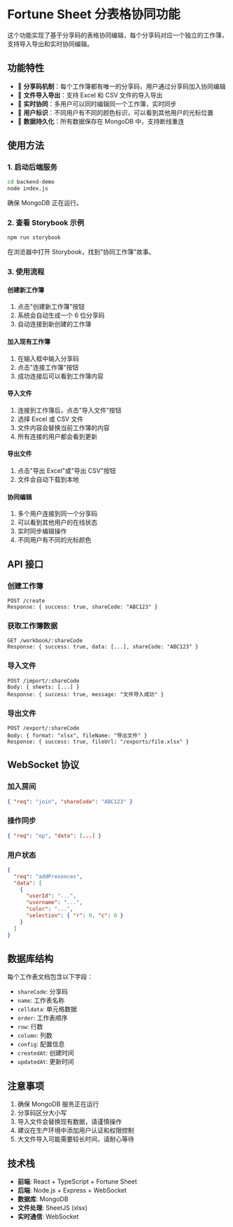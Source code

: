 # Fortune Sheet 分表格协同功能

这个功能实现了基于分享码的表格协同编辑，每个分享码对应一个独立的工作簿，支持导入导出和实时协同编辑。

## 功能特性

- 🔗 **分享码机制**：每个工作簿都有唯一的分享码，用户通过分享码加入协同编辑
- 📁 **文件导入导出**：支持 Excel 和 CSV 文件的导入导出
- 👥 **实时协同**：多用户可以同时编辑同一个工作簿，实时同步
- 🎨 **用户标识**：不同用户有不同的颜色标识，可以看到其他用户的光标位置
- 💾 **数据持久化**：所有数据保存在 MongoDB 中，支持断线重连

## 使用方法

### 1. 启动后端服务

```bash
cd backend-demo
node index.js
```

确保 MongoDB 正在运行。

### 2. 查看 Storybook 示例

```bash
npm run storybook
```

在浏览器中打开 Storybook，找到"协同工作簿"故事。

### 3. 使用流程

#### 创建新工作簿

1. 点击"创建新工作簿"按钮
2. 系统会自动生成一个 6 位分享码
3. 自动连接到新创建的工作簿

#### 加入现有工作簿

1. 在输入框中输入分享码
2. 点击"连接工作簿"按钮
3. 成功连接后可以看到工作簿内容

#### 导入文件

1. 连接到工作簿后，点击"导入文件"按钮
2. 选择 Excel 或 CSV 文件
3. 文件内容会替换当前工作簿的内容
4. 所有连接的用户都会看到更新

#### 导出文件

1. 点击"导出 Excel"或"导出 CSV"按钮
2. 文件会自动下载到本地

#### 协同编辑

1. 多个用户连接到同一个分享码
2. 可以看到其他用户的在线状态
3. 实时同步编辑操作
4. 不同用户有不同的光标颜色

## API 接口

### 创建工作簿

```
POST /create
Response: { success: true, shareCode: "ABC123" }
```

### 获取工作簿数据

```
GET /workbook/:shareCode
Response: { success: true, data: [...], shareCode: "ABC123" }
```

### 导入文件

```
POST /import/:shareCode
Body: { sheets: [...] }
Response: { success: true, message: "文件导入成功" }
```

### 导出文件

```
POST /export/:shareCode
Body: { format: "xlsx", fileName: "导出文件" }
Response: { success: true, fileUrl: "/exports/file.xlsx" }
```

## WebSocket 协议

### 加入房间

```json
{ "req": "join", "shareCode": "ABC123" }
```

### 操作同步

```json
{ "req": "op", "data": [...] }
```

### 用户状态

```json
{
  "req": "addPresences",
  "data": [
    {
      "userId": "...",
      "username": "...",
      "color": "...",
      "selection": { "r": 0, "c": 0 }
    }
  ]
}
```

## 数据库结构

每个工作表文档包含以下字段：

- `shareCode`: 分享码
- `name`: 工作表名称
- `celldata`: 单元格数据
- `order`: 工作表顺序
- `row`: 行数
- `column`: 列数
- `config`: 配置信息
- `createdAt`: 创建时间
- `updatedAt`: 更新时间

## 注意事项

1. 确保 MongoDB 服务正在运行
2. 分享码区分大小写
3. 导入文件会替换现有数据，请谨慎操作
4. 建议在生产环境中添加用户认证和权限控制
5. 大文件导入可能需要较长时间，请耐心等待

## 技术栈

- **前端**: React + TypeScript + Fortune Sheet
- **后端**: Node.js + Express + WebSocket
- **数据库**: MongoDB
- **文件处理**: SheetJS (xlsx)
- **实时通信**: WebSocket
